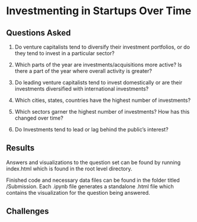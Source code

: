 # Investmenting in Startups Over Time

## Questions Asked

1) Do venture capitalists tend to diversify their investment portfolios, or do they tend to invest in a particular sector?

2) Which parts of the year are investments/acquisitions more active? Is there a part of the year where overall activity is greater?

3) Do leading venture capitalists tend to invest domestically or are their investments diversified with international investments?

4) Which cities, states, countries have the highest number of investments?

5) Which sectors garner the highest number of investments? How has this changed over time?

6) Do Investments tend to lead or lag behind the public’s interest?

## Results

Answers and visualizations to the question set can be found by running index.html which is found in the root level directory.

Finished code and necessary data files can be found in the folder titled /Submission. Each .ipynb file generates a standalone .html file which contains the visualization for the question being answered.

## Challenges